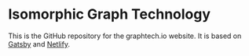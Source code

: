 # Isomorphic Graph Technology

This is the GitHub repository for the graphtech.io website. It is based on [Gatsby](gatsbyjs.org) and [Netlify](https://www.netlify.com).
